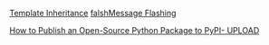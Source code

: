 


[Template Inheritance](https://flask.palletsprojects.com/en/2.0.x/patterns/templateinheritance/)
[falshMessage Flashing](https://flask.palletsprojects.com/en/2.0.x/patterns/flashing/)

[How to Publish an Open-Source Python Package to PyPI- UPLOAD](https://realpython.com/pypi-publish-python-package/#uploading-your-package)

